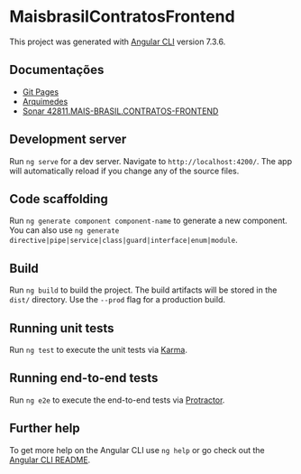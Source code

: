 # MaisbrasilContratosFrontend

This project was generated with [Angular CLI](https://github.com/angular/angular-cli) version 7.3.6.

## Documentações

- [Git Pages](https://plataformamaisbrasil.gitpages.serpro/acompanhamentoobras)
- [Arquimedes](https://arquimedes.estaleiro.serpro.gov.br/#/modulos/consulta?r=1&codigoSolucao=mais-brasil-contrato)
- [Sonar 42811.MAIS-BRASIL.CONTRATOS-FRONTEND](https://sonarqube.aic.serpro/dashboard?id=42811.MAIS-BRASIL.CONTRATOS-FRONTEND)

## Development server

Run `ng serve` for a dev server. Navigate to `http://localhost:4200/`. The app will automatically reload if you change any of the source files.

## Code scaffolding

Run `ng generate component component-name` to generate a new component. You can also use `ng generate directive|pipe|service|class|guard|interface|enum|module`.

## Build

Run `ng build` to build the project. The build artifacts will be stored in the `dist/` directory. Use the `--prod` flag for a production build.

## Running unit tests

Run `ng test` to execute the unit tests via [Karma](https://karma-runner.github.io).

## Running end-to-end tests

Run `ng e2e` to execute the end-to-end tests via [Protractor](http://www.protractortest.org/).

## Further help

To get more help on the Angular CLI use `ng help` or go check out the [Angular CLI README](https://github.com/angular/angular-cli/blob/master/README.md).
